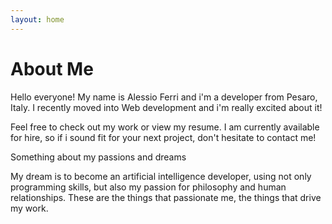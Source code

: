 ```yaml
---
layout: home
---
```

# About Me

Hello everyone! My name is Alessio Ferri and i'm a developer from Pesaro, Italy.
I recently moved into Web development and i'm really excited about it!

Feel free to check out my work or view my resume.
I am currently available for hire, so if i sound fit for your next project, don't hesitate to contact me!


Something about my passions and dreams

My dream is to become an artificial intelligence developer, using not only programming skills, but also my passion for philosophy and human relationships.
These are the things that passionate me, the things that drive my work.
